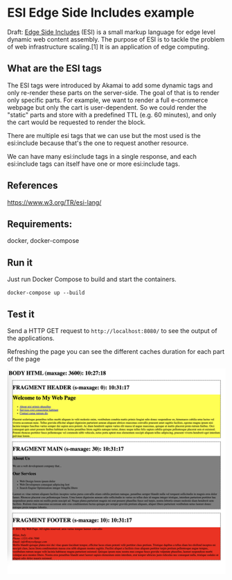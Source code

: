 ESI Edge Side Includes example 
==============================

Draft: [Edge Side Includes](https://en.wikipedia.org/wiki/Edge_Side_Includes) (ESI) is a small markup language for edge level dynamic web content assembly. The purpose of ESI is to tackle the problem of web infrastructure scaling.[1] It is an application of edge computing.


## What are the ESI tags
The ESI tags were introduced by Akamai to add some dynamic tags and only re-render these parts on the server-side. The goal of that is to render only specific parts. For example, we want to render a full e-commerce webpage but only the cart is user-dependent. So we could render the "static" parts and store with a predefined TTL (e.g. 60 minutes), and only the cart would be requested to render the block.

There are multiple esi tags that we can use but the most used is the esi:include because that's the one to request another resource.

We can have many esi:include tags in a single response, and each esi:include tags can itself have one or more esi:include tags.

## References
https://www.w3.org/TR/esi-lang/

## Requirements:

docker, docker-compose

## Run it
Just run Docker Compose to build and start the containers.
```
docker-compose up --build
```

## Test it
Send a HTTP GET request to ``http://localhost:8080/`` to see the output of the applications.

Refreshing the page you can see the different caches duration for each part of the page

![index.php](https://github.com/freedev/esi-example/blob/main/index-php.png?raw=true)